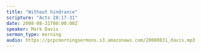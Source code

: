 ```yaml
---
title: "Without hindrance"
scripture: "Acts 28:17-31"
date: 2008-08-31T00:00:00Z
speaker: Mark Davis
sermon_type: morning
audio: https://pcpcmorningsermons.s3.amazonaws.com/20080831_davis.mp3 
---
```



